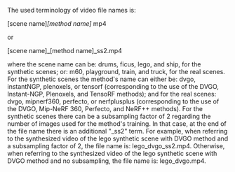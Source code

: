 The used terminology of video file names is:

[scene name]_[method name]_ mp4

or 

[scene name]_[method name]_ss2.mp4


where the scene name can be: drums, ficus, lego, and ship, for the synthetic scenes; or: m60, playground, train, and truck, for the real scenes. For the synthetic scenes the method's name can either be: dvgo, instantNGP, plenoxels, or tensorf (corresponding to the use of the DVGO, Instant-NGP, Plenoxels, and TensoRF methods); and for the real scenes: dvgo, mipnerf360, perfecto, or nerfplusplus (corresponding to the use of the DVGO, Mip-NeRF 360, Perfecto, and NeRF++ methods). For the synthetic scenes there can be a subsampling factor of 2 regarding the number of images used for the method's training. In that case, at the end of the file name there is an additional "_ss2" term. For example, when referring to the synthesized video of the lego synthetic scene with DVGO method and a subsampling factor of 2, the file name is: lego_dvgo_ss2.mp4. Otherwise, when referring to the synthesized video of the lego synthetic scene with DVGO method and no subsampling, the file name is: lego_dvgo.mp4.